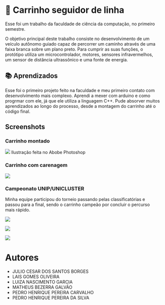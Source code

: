 
#  👋  Carrinho seguidor de linha

Esse foi um trabalho da faculdade de ciência da computação, no primeiro semestre.

O objetivo principal deste trabalho consiste no desenvolvimento de um veículo autônomo guiado capaz de percorrer um caminho através de uma faixa branca sobre um plano preto. Para cumprir as suas funções, o protótipo utiliza um microcontrolador, motores, sensores infravermelhos, um sensor de distância ultrassônico e uma fonte de energia.


## 📚 Aprendizados

Esse foi o primeiro projeto feito na faculdade e meu primeiro contato com desenvolvimento mais complexo. Aprendi a mexer com arduino e como progrmar com ele, já que ele utiliza a linguagem C++. Pude absorver muitos aprendizados ao longo do processo, desde a montagem do carrinho até o código final.
## Screenshots

### Carrinho montado

![](https://cdn.discordapp.com/attachments/821534696433123348/1070085910760267837/carrinho.jpg)
Ilustração feita no Abobe Photoshop

### Carrinho com carenagem

![](https://cdn.discordapp.com/attachments/821534696433123348/1070090352943435866/Imagem_do_WhatsApp_de_2023-01-31_as_18.14.18.jpg)

### Campeonato UNIP/UNICLUSTER
Minha equipe participou do torneio passando pelas classificatórias e passou para a final, sendo o carrinho campeão por concluir o percurso mais rápido.


![](https://cdn.discordapp.com/attachments/821534696433123348/1070086333445447690/Novo_projeto.gif)

![](https://cdn.discordapp.com/attachments/821534696433123348/1070090384685944873/eu.jpg)

![](https://cdn.discordapp.com/attachments/821534696433123348/1070091078478340126/foto_campeonato.jpg)

# Autores

- JULIO CESAR DOS SANTOS BORGES
- LAIS GOMES OLIVEIRA
- LUIZA NASCIMENTO GARCIA
- MATHEUS BEZERRA GALVÃO
- PEDRO HENRIQUE PEREIRA CARVALHO
- PEDRO HENRIQUE PEREIRA DA SILVA
